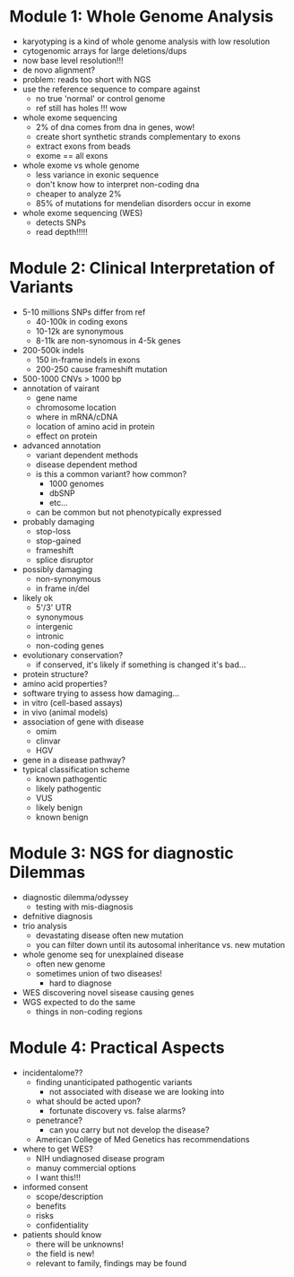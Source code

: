 # Module 1: Whole Genome Analysis
- karyotyping is a kind of whole genome analysis with low resolution
- cytogenomic arrays for large deletions/dups
- now base level resolution!!!
- de novo alignment?
- problem: reads too short with NGS
- use the reference sequence to compare against
    - no true 'normal' or control genome
    - ref still has holes !!! wow
- whole exome sequencing
    - 2% of dna comes from dna in genes, wow!
    - create short synthetic strands complementary to exons
    - extract exons from beads
    - exome == all exons
- whole exome vs whole genome
    - less variance in exonic sequence
    - don't know how to interpret non-coding dna
    - cheaper to analyze 2%
    - 85% of mutations for mendelian disorders occur in exome
- whole exome sequencing (WES)
    - detects SNPs
    - read depth!!!!!

# Module 2: Clinical Interpretation of Variants
- 5-10 millions SNPs differ from ref
    - 40-100k in coding exons
    - 10-12k are synonymous
    - 8-11k are non-synomous in 4-5k genes
- 200-500k indels
    - 150 in-frame indels in exons
    - 200-250 cause frameshift mutation
- 500-1000 CNVs > 1000 bp
- annotation of vairant
    - gene name
    - chromosome location
    - where in mRNA/cDNA
    - location of amino acid in protein
    - effect on protein
- advanced annotation
    - variant dependent methods
    - disease dependent method
    - is this a common variant? how common?
        - 1000 genomes 
        - dbSNP
        - etc...
    - can be common but not phenotypically expressed
- probably damaging
    - stop-loss
    - stop-gained
    - frameshift
    - splice disruptor
- possibly damaging
    - non-synonymous
    - in frame in/del
- likely ok
    - 5'/3' UTR
    - synonymous
    - intergenic
    - intronic
    - non-coding genes
- evolutionary conservation?
    - if conserved, it's likely if something is changed it's bad...
- protein structure?
- amino acid properties?
- software trying to assess how damaging...
- in vitro (cell-based assays)
- in vivo (animal models)
- association of gene with disease
    - omim
    - clinvar
    - HGV
- gene in a disease pathway?
- typical classification scheme
    - known pathogentic
    - likely pathogentic
    - VUS
    - likely benign
    - known benign

# Module 3: NGS for diagnostic Dilemmas
- diagnostic dilemma/odyssey
    - testing with mis-diagnosis
- defnitive diagnosis
- trio analysis
    - devastating disease often new mutation
    - you can filter down until its autosomal inheritance vs. new mutation
- whole genome seq for unexplained disease
    - often new genome
    - sometimes union of two diseases!
        - hard to diagnose
- WES discovering novel sisease causing genes
- WGS expected to do the same
    - things in non-coding regions

# Module 4: Practical Aspects
- incidentalome??
    - finding unanticipated pathogentic variants
        - not associated with disease we are looking into
    - what should be acted upon?
        - fortunate discovery vs. false alarms?
    - penetrance? 
        - can you carry but not develop the disease?
    - American College of Med Genetics has recommendations
- where to get WES?
    - NIH undiagnosed disease program
    - manuy commercial options
    - I want this!!!
- informed consent
    - scope/description
    - benefits
    - risks
    - confidentiality
- patients should know
    - there will be unknowns!
    - the field is new!
    - relevant to family, findings may be found
